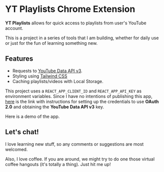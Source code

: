 # YT Playlists Chrome Extension

**YT Playlists** allows for quick access to playlists from user's YouTube account.

This is a project in a series of tools that I am building, whether for daily use or just for the fun of learning something new.

## Features

- Requests to [YouTube Data API v3](https://developers.google.com/youtube/v3/getting-started).
- Styling using [Tailwind CSS](https://tailwindcss.com/)
- Caching playlists/videos with Local Storage.

This project uses a `REACT_APP_CLIENT_ID` and `REACT_APP_API_KEY` as environment variables. Since I have no intentions of publishing this app, [here](https://developers.google.com/youtube/registering_an_application) is the link with instructions for setting up the credentials to use **OAuth 2.0** and obtaining the **YouTube Data API v3** key.

Here is a demo of the app.

## Let's chat!

I love learning new stuff, so any comments or suggestions are most welcomed.

Also, I love coffee. If you are around, we might try to do one those virtual coffee hangouts (it's totally a thing). Just hit me up!
